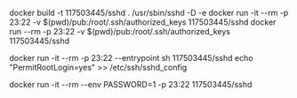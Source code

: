 docker build -t 117503445/sshd .
/usr/sbin/sshd -D -e
docker run -it --rm -p 23:22 -v $(pwd)/pub:/root/.ssh/authorized_keys 117503445/sshd
docker run --rm -p 23:22 -v $(pwd)/pub:/root/.ssh/authorized_keys 117503445/sshd

docker run -it --rm -p 23:22 --entrypoint sh 117503445/sshd
echo "PermitRootLogin=yes" >> /etc/ssh/sshd_config

docker run -it --rm --env PASSWORD=1 -p 23:22 117503445/sshd